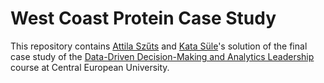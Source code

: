 # West Coast Protein Case Study

This repository contains [Attila Szűts](https://github.com/szutsattila) and [Kata Süle](https://github.com/sulekata)'s solution of the final case study of the [Data-Driven Decision-Making and Analytics Leadership](https://courses.ceu.edu/courses/2020-2021/data-driven-decision-making-and-analytics-leadership) course at Central European University.
